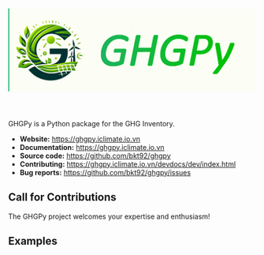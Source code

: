 <h1 align="center">
<img src="https://github.com/bkt92/ghgpy/blob/bf841540ea4500ab9306586aacb6e961367fb77c/branding/logo/ghgpylogofull.jpeg" width="700">
</h1><br>

GHGPy is a Python package for the GHG Inventory. 

- **Website:** https://ghgpy.iclimate.io.vn
- **Documentation:** https://ghgpy.iclimate.io.vn
- **Source code:** https://github.com/bkt92/ghgpy
- **Contributing:** https://ghgpy.iclimate.io.vn/devdocs/dev/index.html
- **Bug reports:** https://github.com/bkt92/ghgpy/issues

Call for Contributions
----------------------

The GHGPy project welcomes your expertise and enthusiasm!

Examples
----------------------


